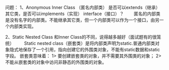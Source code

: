 

问题：
1、Anonymous Inner Class （匿名内部类）  是否可以extends（继承）其它类，是否可以implements（实现）
interface（接口）？
　　匿名的内部类是没有名字的内部类。不能继承其它类，但一个内部类可以作为一个接口，由另一个内部类实现。

2、Static Nested Class 和Inner Class的不同，说得越多越好（面试题有的很笼统）
　　Static nested class（嵌套类）是将内部类声明为static.普通内部类对象隐式地保存了一个引用，指向创建它的外围类对象，不能有static数据和static字段。
嵌套类意味着：
1> 要创建嵌套类的对象，并不需要其外围类的对象；
2>不能从嵌套类的对象中访问非静态的外围类的对象。